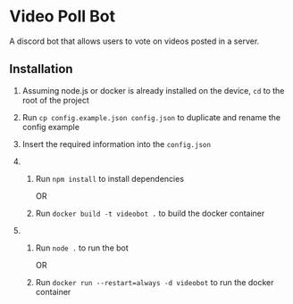 # Video Poll Bot

A discord bot that allows users to vote on videos posted in a server.

## Installation

1. Assuming node.js or docker is already installed on the device, `cd` to the root of the project

2. Run `cp config.example.json config.json` to duplicate and rename the config example

3. Insert the required information into the `config.json` 

4. 
    1. Run `npm install` to install dependencies

        OR

    2. Run `docker build -t videobot .` to build the docker container

5. 
    1. Run `node .` to run the bot

        OR

    2. Run `docker run --restart=always -d videobot` to run the docker container
